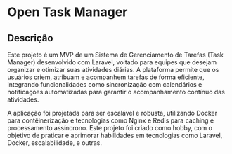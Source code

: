 # Open Task Manager

## Descrição

Este projeto é um MVP de um Sistema de Gerenciamento de Tarefas (Task Manager) desenvolvido com Laravel, voltado para equipes que desejam organizar e otimizar suas atividades diárias. A plataforma permite que os usuários criem, atribuam e acompanhem tarefas de forma eficiente, integrando funcionalidades como sincronização com calendários e notificações automatizadas para garantir o acompanhamento contínuo das atividades.

A aplicação foi projetada para ser escalável e robusta, utilizando Docker para contêinerização e tecnologias como Nginx e Redis para caching e processamento assíncrono. Este projeto foi criado como hobby, com o objetivo de praticar e aprimorar habilidades em tecnologias como Laravel, Docker, escalabilidade, e outras.
<!-- 
### Documentação

A documentação da API e dos endpoints foi elaborada utilizando Swagger e pode ser acessada pelo endereço `base_url/api/documentation`.  
O endereço de `base_url` pode ser o localhost, caso o projeto esteja rodando locamente, ou a url base do projeto laravel rodando em produção. -->


<!-- ## Funcionalidades

A seguir estão as principais funcionalidades do projeto:

1. **Login e Autenticação:** Os usuários podem fazer login e receber um token de autenticação para acessar os endpoints privados.
2. **Logout:** Os usuários podem efetuar logout, invalidando o token de autenticação.  
3. **CRUD de hotéis**: Cadastro, remoção e edição. (Apenas usuários de nível admin podem cadastrar, editar e remover hoteis).
4. **Reserva de quartos de hoteis**: Um usuário pode realiza a reserva de um quarto de hotel, indicando a data da reserva, e os dias reservados. O quarto só será reservado para o usuário caso esteja vago, e o usuário realize o pagamento da reserva. -->

<!-- ## Tecnologias Utilizadas

O projeto utiliza as seguintes tecnologias e práticas:

1. **Banco de Dados SQL:** O sistema utiliza um banco de dados SQL para armazenar informações.
2. **Testes Automatizados:** O projeto possui uma suíte de testes automatizados utilizando PHPUnit para garantir a estabilidade e a qualidade do código.
3. **Laravel:** O projeto é desenvolvido utilizando o framework Laravel.
4. **Laravel Sail:** O projeto tem o ambiente de desenvolvimento orquestrado pelo Laravel Sail
5. **Sanctum:** Para autenticação, o projeto faz uso do Sanctum.
6. **Telescope:** Utiliza o Telescope para facilitar a monitorização e registro de logs durante o desenvolvimento e depuração.
7. **Swagger:** A documentação da API é elaborada utilizando Swagger para oferecer uma visão detalhada dos endpoints disponíveis e suas funcionalidades.
8. **Redis:** O projeto utiliza o Redis para consulta com cache e envio de e-mails com filas, melhorando o desempenho e a confiabilidade das operações relacionadas a essas funcionalidades. -->


<!-- ### Requisitos

Antes de executar o projeto em seu ambiente de desenvolvimento, certifique-se de ter os seguintes requisitos atendidos:

- **WSL:** O projeto requer que você esteja usando Linux ou o WSL (Windows Subsystem for Linux) se estiver usando Windows.
- **Docker ou Docker Engine:** É necessário ter o Docker ou o Docker Engine instalado em seu ambiente. O Docker é uma plataforma que permite empacotar e distribuir aplicações em contêineres. -->

<!-- ### Instalação e Configuração Local

Para instalar e configurar o projeto localmente, siga as etapas abaixo:

1. Clone este repositório em sua máquina local.

2. Certifique-se de que o Docker está em execução no seu ambiente de desenvolvimento.

3. Execute o seguinte comando no terminal para instalar as dependências do projeto:
     ```bash
     docker run --rm \
         -u "$(id -u):$(id -g)" \
         -v "$(pwd):/var/www/html" \
         -w /var/www/html \
         laravelsail/php82-composer:latest \
         composer install --ignore-platform-reqs
     ```
     Para mais informações, consulte a [documentação do Laravel Sail](link_laravel_sail).

4. Crie o arquivo `.env` e configure suas variáveis de ambiente com o seguinte comando no terminal:
     ```bash
     cp .env.example .env
     ```  
5. Para iniciar o ambiente de desenvolvimento, execute o comando no terminal:
     ```bash
     ./vendor/bin/sail up
     ```  

6. Após iniciar o laravel sail, execute o comando para criar uma chave de criptografia e adicioná-la ao seu arquivo .env:
    ```    
    ./vendor/bin/sail artisan key:generate
    ```

7. No terminal, após criar seu banco de dados com base nas suas variaveis de ambiente configuradas, execute para realizar as migrações do banco de dados:
     ```bash
     ./vendor/bin/sail artisan migrate
     ```

8. Para encerrar o ambiente de desenvolvimento, execute no terminal:
     ```bash
     ./vendor/bin/sail down
     ```   -->

<!-- ## Recursos Externos

Durante o desenvolvimento do projeto XYZ, foram utilizados os seguintes recursos externos:

- [Biblioteca X](https://exemplo.com/biblioteca-x): Descrição da biblioteca X.
- [API de Pagamento Y](https://exemplo.com/api-pagamento-y): Integração com a API de pagamento Y para processar transações financeiras.
- [Framework Z](https://exemplo.com/framework-z): Utilização do framework Z para agilizar o desenvolvimento. -->

<!-- ### Licença

O projeto XYZ é licenciado sob a Licença MIT. Consulte o arquivo [LICENSE](https://github.com/seu-usuario/projeto-xyz/blob/main/LICENSE) para obter mais informações.    -->

